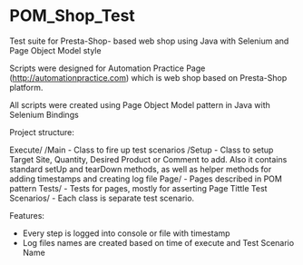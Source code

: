 # POM_Shop_Test
Test suite for Presta-Shop- based web shop using Java with Selenium and Page Object Model style

Scripts were designed for Automation Practice Page (http://automationpractice.com) which is web shop based on Presta-Shop platform. 

All scripts were created using Page Object Model pattern in Java with Selenium Bindings

Project structure:

Execute/
       /Main - Class to fire up test scenarios
       /Setup - Class to setup Target Site, Quantity, Desired Product or Comment to add.  Also it contains standard setUp and tearDown 
       methods, as well as helper methods for adding timestamps and creating log file
Page/ - Pages described in POM pattern
Tests/ - Tests for pages, mostly for asserting Page Tittle
Test Scenarios/ - Each class is separate test scenario.


Features:
- Every step is logged into console or file with timestamp
- Log files names are created based on time of execute and Test Scenario Name
